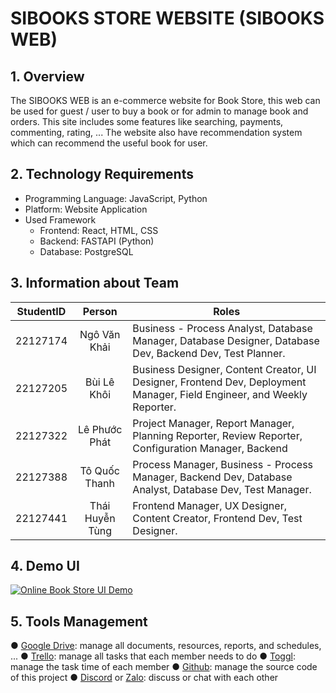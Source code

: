 # SIBOOKS STORE WEBSITE (SIBOOKS WEB)
## **1. Overview**
The SIBOOKS WEB is an e-commerce website for Book Store, this web can be used for guest / user to buy a book or for admin to manage book and orders. This site includes some features like searching, payments, commenting, rating, ... The website also have recommendation system which can recommend the useful book for user.
## **2. Technology Requirements**
* Programming Language: JavaScript, Python
* Platform: Website Application
* Used Framework
	* Frontend: React, HTML, CSS
	* Backend: FASTAPI (Python)
	* Database: PostgreSQL
## **3. Information about Team**
| StudentID |     Person      | Roles                                                                                                                   |
|:---------:|:---------------:| ----------------------------------------------------------------------------------------------------------------------- |
| 22127174  |  Ngô Văn Khải   | Business - Process Analyst, Database Manager, Database Designer, Database Dev, Backend Dev, Test Planner.               |
| 22127205  |   Bùi Lê Khôi   | Business Designer, Content Creator, UI Designer, Frontend Dev, Deployment Manager, Field Engineer, and Weekly Reporter. |
| 22127322  |  Lê Phước Phát  | Project Manager, Report Manager, Planning Reporter, Review Reporter, Configuration Manager, Backend                     |
| 22127388  |  Tô Quốc Thanh  | Process Manager, Business - Process Manager, Backend Dev, Database Analyst, Database Dev, Test Manager.                 |
| 22127441  | Thái Huyễn Tùng | Frontend Manager, UX Designer, Content Creator, Frontend Dev, Test Designer.                                            |

## **4. Demo UI**

<!-- BEGIN YOUTUBE-CARDS -->
[![Online Book Store UI Demo](https://ytcards.demolab.com/?id=-wloHUp86EU&title=Online+Book+Store+UI+Demo&lang=en&timestamp=-wloHUp86EU&background_color=%230d1117&title_color=%23ffffff&stats_color=%23dedede&max_title_lines=1&width=250&border_radius=5&duration=2195 "Online Book Store UI Demo")](https://www.youtube.com/watch?v=-wloHUp86EU)
<!-- END YOUTUBE-CARDS -->
## 5. **Tools Management**
● [Google Drive](https://drive.google.com/drive/folders/1OkmKCLP79hJeeMM6AjpGuXRUf3QzdbLE?usp=sharing): manage all documents, resources, reports, and schedules, ...
● [Trello](https://trello.com/w/sibooksweb): manage all tasks that each member needs to do
● [Toggl](https://track.toggl.com/organization/8360737/workspaces/8359779/settings/general): manage the task time of each member
● [Github](https://github.com/PhuocPhat1005/Online_Book_Store_Web): manage the source code of this project
● [Discord](https://discord.gg/hCrzZzNs) or [Zalo](https://zalo.me/g/mkrler289): discuss or chat with each other
